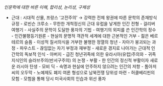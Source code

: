 _인문학에 대한 바른 이해, 합리성, 논리성, 구체성_

- 근대 : 시대적 산물, 프랑스 ‘고전주의’
	  → 강력한 전제 왕권에 따른 문학의 존재방식 규정
		- 로빈슨 크루소
			- 무한한 개척정신의 근대 유럽을 낳게한 인간 전형
		- 걸리버 여행기
			- 사실주의 문학이 도달한 풍자의 기법
			- 여행기의 외피를 쓴 인간학의 정수
		- 인간불평등기원론
			- 현실의 문명적 객관적 세계에 대한 근본적인 거부
		- 젊은 베르테르의 슬픔
			- 이성적 질서의식을 거부한 불행한 정열의 청년
			- 자아가 붕괴되는 과정
		- 파우스트
			- 끊임없는 자기 부정과 재부정
			- 새로운 경지로 나아가는 근대적 인간학의 독보적 인식
		- 아버지
			- 급진 청년귀족에 의한 유라시아(유럽)주의와
			- 귀족 지식인의 슬라브주의(반서구주의) 의 논쟁
		- 부활
			- 한 인간의 정신적 부활이자 새로운 러시아 탄생
		- 모비 딕
			- 숙명과 현실에 안주하지 않으려는 인간의 저항
		- 톰아저씨의 오두막
			- 노예제도 폐지 여론 형성으로 남북전쟁 당위성 마련
		- 허클베리핀의 모험
			- 모험을 통해 당시 미국사회의 인습과 위선 풍자

